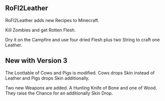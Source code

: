 ## RoFl2Leather

RoFl2Leather adds new Recipes to Minecraft.

Kill Zombies and get Rotten Flesh. 

Dry it on the Campfire and use four dried Flesh plus two String to craft one Leather.

## New with Version 3

The Loottable of Cows and Pigs is modified. Cows drops Skin instead of Leather and Pigs drops Skin additionally.

Two new Weapons are added. A Hunting Knife of Bone and one of Wood. They raise the Chance for an additionally Skin Drop.
